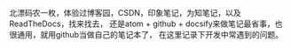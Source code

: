 北漂码农一枚，体验过博客园，CSDN，印象笔记，为知笔记，以及ReadTheDocs，找来找去， 还是atom + github + docsify来做笔记最省事，也很通用，就用github当做自己的笔记本了， 在这里记录下开发中常遇到的问题。
